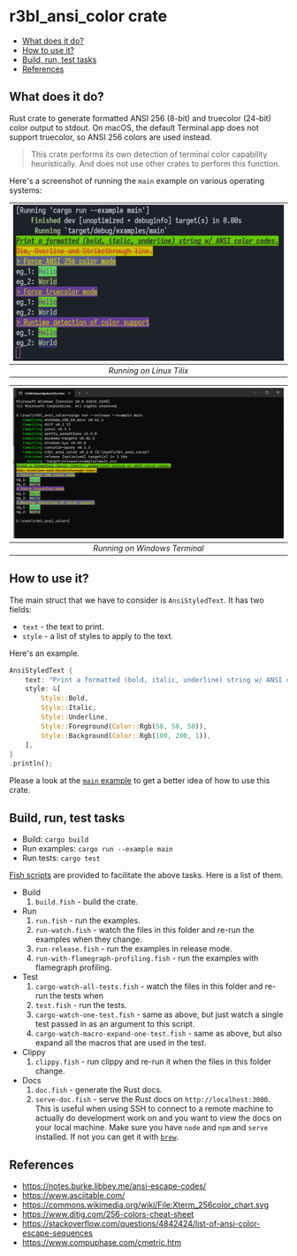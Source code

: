 # r3bl_ansi_color crate
<a id="markdown-r3bl_ansi_color-crate" name="r3bl_ansi_color-crate"></a>

<!-- TOC -->

- [What does it do?](#what-does-it-do)
- [How to use it?](#how-to-use-it)
- [Build, run, test tasks](#build-run-test-tasks)
- [References](#references)

<!-- /TOC -->

## What does it do?
<a id="markdown-what-does-it-do%3F" name="what-does-it-do%3F"></a>

Rust crate to generate formatted ANSI 256 (8-bit) and truecolor (24-bit) color output to stdout. On
macOS, the default Terminal.app does not support truecolor, so ANSI 256 colors are used instead.

> This crate performs its own detection of terminal color capability heuristically. And does not
> use other crates to perform this function.

Here's a screenshot of running the `main` example on various operating systems:

| ![Linux screenshot](docs/screenshot_linux.png) |
|:--:|
| *Running on Linux Tilix* |

| ![Windows screenshot](docs/screenshot_windows.png) |
|:--:|
| *Running on Windows Terminal* |

## How to use it?
<a id="markdown-how-to-use-it%3F" name="how-to-use-it%3F"></a>

The main struct that we have to consider is `AnsiStyledText`. It has two fields:

- `text` - the text to print.
- `style` - a list of styles to apply to the text.

Here's an example.

```rust
AnsiStyledText {
    text: "Print a formatted (bold, italic, underline) string w/ ANSI color codes.",
    style: &[
        Style::Bold,
        Style::Italic,
        Style::Underline,
        Style::Foreground(Color::Rgb(50, 50, 50)),
        Style::Background(Color::Rgb(100, 200, 1)),
    ],
}
.println();
```

Please a look at the
[`main` example](https://github.com/r3bl-org/r3bl_ansi_color/blob/main/examples/main.rs) to get a
better idea of how to use this crate.

## Build, run, test tasks
<a id="markdown-build%2C-run%2C-test-tasks" name="build%2C-run%2C-test-tasks"></a>

- Build: `cargo build`
- Run examples: `cargo run --example main`
- Run tests: `cargo test`

[Fish scripts](https://developerlife.com/2021/01/19/fish-scripting-manual/) are provided to
facilitate the above tasks. Here is a list of them.

- Build
  1. `build.fish` - build the crate.
- Run
  1. `run.fish` - run the examples.
  1. `run-watch.fish` - watch the files in this folder and re-run the examples when they change.
  1. `run-release.fish` - run the examples in release mode.
  1. `run-with-flamegraph-profiling.fish` - run the examples with flamegraph profiling.
- Test
  1. `cargo-watch-all-tests.fish` - watch the files in this folder and re-run the tests when
  1. `test.fish` - run the tests.
  1. `cargo-watch-one-test.fish` - same as above, but just watch a single test passed in as an
     argument to this script.
  1. `cargo-watch-macro-expand-one-test.fish` - same as above, but also expand all the macros that
     are used in the test.
- Clippy
  1. `clippy.fish` - run clippy and re-run it when the files in this folder change.
- Docs
  1. `doc.fish` - generate the Rust docs.
  1. `serve-doc.fish` - serve the Rust docs on `http://localhost:3000`. This is useful when using
     SSH to connect to a remote machine to actually do development work on and you want to view the
     docs on your local machine. Make sure you have `node` and `npm` and `serve` installed. If not
     you can get it with [`brew`](https://brew.sh/).

## References
<a id="markdown-references" name="references"></a>

- https://notes.burke.libbey.me/ansi-escape-codes/
- https://www.asciitable.com/
- https://commons.wikimedia.org/wiki/File:Xterm_256color_chart.svg
- https://www.ditig.com/256-colors-cheat-sheet
- https://stackoverflow.com/questions/4842424/list-of-ansi-color-escape-sequences
- https://www.compuphase.com/cmetric.htm

